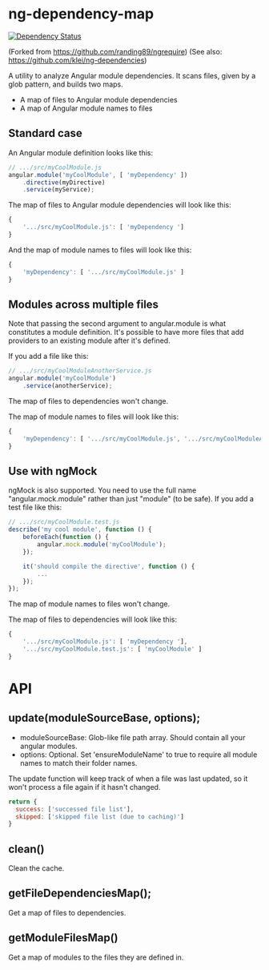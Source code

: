 # ng-dependency-map
[![Dependency Status](https://gemnasium.com/mikeperri/ng-dependency-map.svg)](https://gemnasium.com/mikeperri/ng-dependency-map)

(Forked from https://github.com/randing89/ngrequire)
(See also: https://github.com/klei/ng-dependencies)

A utility to analyze Angular module dependencies.
It scans files, given by a glob pattern, and builds two maps.
* A map of files to Angular module dependencies
* A map of Angular module names to files

## Standard case
An Angular module definition looks like this:
```javascript
// .../src/myCoolModule.js
angular.module('myCoolModule', [ 'myDependency' ])
    .directive(myDirective)
    .service(myService);
```

The map of files to Angular module dependencies will look like this:
```javascript
{
    '.../src/myCoolModule.js': [ 'myDependency ']
}
```

And the map of module names to files will look like this:
```javascript
{
    'myDependency': [ '.../src/myCoolModule.js' ]
}
```

## Modules across multiple files
Note that passing the second argument to angular.module is what constitutes a module definition.
It's possible to have more files that add providers to an existing module after it's defined.

If you add a file like this:
```javascript
// .../src/myCoolModuleAnotherService.js
angular.module('myCoolModule')
    .service(anotherService);
```

The map of files to dependencies won't change.

The map of module names to files will look like this:
```javascript
{
    'myDependency': [ '.../src/myCoolModule.js', '.../src/myCoolModuleAnotherService.js' ]
}
```

## Use with ngMock
ngMock is also supported. You need to use the full name "angular.mock.module" rather than just "module" (to be safe).
If you add a test file like this:
```javascript
// .../src/myCoolModule.test.js
describe('my cool module', function () {
    beforeEach(function () {
        angular.mock.module('myCoolModule');
    });

    it('should compile the directive', function () {
        ...
    });
});
```

The map of module names to files won't change.

The map of files to dependencies will look like this:
```javascript
{
    '.../src/myCoolModule.js': [ 'myDependency '],
    '.../src/myCoolModule.test.js': [ 'myCoolModule' ]
}
```


# API

## update(moduleSourceBase, options);
- moduleSourceBase: Glob-like file path array. Should contain all your angular modules.
- options: Optional. Set 'ensureModuleName' to true to require all module names to match their folder names.

The update function will keep track of when a file was last updated, so it won't process a file again if it hasn't changed.

```javascript
return {
  success: ['successed file list'],
  skipped: ['skipped file list (due to caching)']
}
```

## clean()
Clean the cache.

## getFileDependenciesMap();
Get a map of files to dependencies.

## getModuleFilesMap()
Get a map of modules to the files they are defined in.

